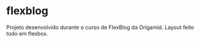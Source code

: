 # flexblog
Projeto desenvolvido durante o curso de FlexBlog da Origamid. Layout feito todo em flexbox.
